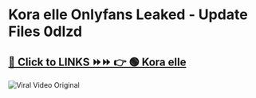 
 # Kora elle Onlyfans Leaked - Update Files 0dlzd

## <h2><a href="https://clipsfans.com/Kora_elle&ref=git">🔗 Click to LINKS ⏩⏩ 👉 🟢 Kora elle </a></h2>

<a href="https://clipsfans.com/Kora_elle&ref=git" rel="nofollow" data-target="animated-image.originalLink"><img src="https://i.ibb.co.com/xMMVF88/686577567.gif" alt="Viral Video Original" style="max-width: 100%; display: inline-block;" data-target="animated-image.originalImage"></a>

